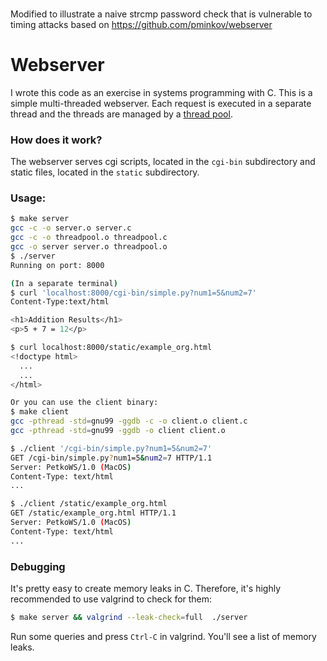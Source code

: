 ###

Modified to illustrate a naive strcmp password check that is vulnerable
to timing attacks
based on https://github.com/pminkov/webserver

# Webserver

I wrote this code as an exercise in systems programming with C. This is a simple multi-threaded webserver. Each request is executed in a separate thread and the threads are managed by a [thread pool](https://github.com/pminkov/threadpool).

### How does it work?

The webserver serves cgi scripts, located in the `cgi-bin` subdirectory and static files, located in the `static` subdirectory.


### Usage:
```bash
$ make server
gcc -c -o server.o server.c
gcc -c -o threadpool.o threadpool.c
gcc -o server server.o threadpool.o
$ ./server
Running on port: 8000

(In a separate terminal)
$ curl 'localhost:8000/cgi-bin/simple.py?num1=5&num2=7'
Content-Type:text/html

<h1>Addition Results</h1>
<p>5 + 7 = 12</p>

$ curl localhost:8000/static/example_org.html
<!doctype html>
  ...
  ...
</html>

Or you can use the client binary:
$ make client
gcc -pthread -std=gnu99 -ggdb -c -o client.o client.c
gcc -pthread -std=gnu99 -ggdb -o client client.o

$ ./client '/cgi-bin/simple.py?num1=5&num2=7'
GET /cgi-bin/simple.py?num1=5&num2=7 HTTP/1.1
Server: PetkoWS/1.0 (MacOS)
Content-Type: text/html
...

$ ./client /static/example_org.html
GET /static/example_org.html HTTP/1.1
Server: PetkoWS/1.0 (MacOS)
Content-Type: text/html
...

```

### Debugging

It's pretty easy to create memory leaks in C. Therefore, it's highly recommended to use valgrind to check for them:

```bash
$ make server && valgrind --leak-check=full  ./server
```

Run some queries and press `Ctrl-C` in valgrind. You'll see a list of memory leaks.

